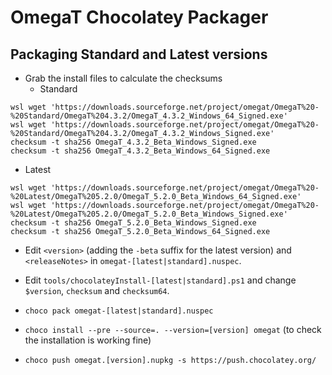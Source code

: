# OmegaT Chocolatey Packager

## Packaging Standard and Latest versions

* Grab the install files to calculate the checksums
  * Standard
```
wsl wget 'https://downloads.sourceforge.net/project/omegat/OmegaT%20-%20Standard/OmegaT%204.3.2/OmegaT_4.3.2_Windows_64_Signed.exe'
wsl wget 'https://downloads.sourceforge.net/project/omegat/OmegaT%20-%20Standard/OmegaT%204.3.2/OmegaT_4.3.2_Windows_Signed.exe'
checksum -t sha256 OmegaT_4.3.2_Beta_Windows_Signed.exe
checksum -t sha256 OmegaT_4.3.2_Beta_Windows_64_Signed.exe
```

  * Latest
```
wsl wget 'https://downloads.sourceforge.net/project/omegat/OmegaT%20-%20Latest/OmegaT%205.2.0/OmegaT_5.2.0_Beta_Windows_64_Signed.exe'
wsl wget 'https://downloads.sourceforge.net/project/omegat/OmegaT%20-%20Latest/OmegaT%205.2.0/OmegaT_5.2.0_Beta_Windows_Signed.exe'
checksum -t sha256 OmegaT_5.2.0_Beta_Windows_Signed.exe
checksum -t sha256 OmegaT_5.2.0_Beta_Windows_64_Signed.exe
```

* Edit `<version>` (adding the `-beta` suffix for the latest version) and `<releaseNotes>` in `omegat-[latest|standard].nuspec`.

* Edit `tools/chocolateyInstall-[latest|standard].ps1` and change `$version`, `checksum` and `checksum64`.

* `choco pack omegat-[latest|standard].nuspec`

* `choco install --pre --source=. --version=[version] omegat` (to check the installation is working fine)

* `choco push omegat.[version].nupkg -s https://push.chocolatey.org/`
